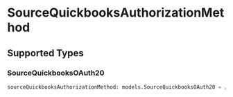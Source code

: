 # SourceQuickbooksAuthorizationMethod


## Supported Types

### SourceQuickbooksOAuth20

```python
sourceQuickbooksAuthorizationMethod: models.SourceQuickbooksOAuth20 = /* values here */
```

